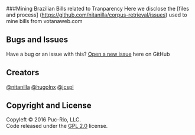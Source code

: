 ###Mining Brazilian Bills related to Tranparency
Here we disclose the [files and process] (https://github.com/nitanilla/corpus-retrieval/issues) used to mine bills from votanaweb.com

## Bugs and Issues
Have a bug or an issue with this? [Open a new issue](https://github.com/nitanilla/corpus-retrieval/issues) here on GitHub 

## Creators
[@nitanilla](https://github.com/nitanilla)
[@hugolnx](https://github.com/hugolnx)
[@jcspl](https://github.com/jcspl)

## Copyright and License

Copyleft © 2016 Puc-Rio, LLC.  
Code released under the [GPL 2.0](https://github.com/nitanilla/corpus-retrieval/blob/master/LICENSE) license.
